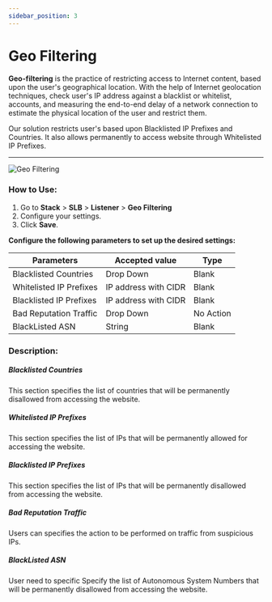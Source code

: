 ```yaml
---
sidebar_position: 3
---
```


# Geo Filtering
**Geo-filtering** is the practice of restricting access to Internet content, based upon the user's geographical location. With the help of Internet geolocation techniques, check user's IP address against a blacklist or whitelist, accounts, and measuring the end-to-end delay of a network connection to estimate the physical location of the user and restrict them.

Our solution restricts user's based upon Blacklisted IP Prefixes and Countries. It also allows permanently to access website through Whitelisted IP Prefixes.

---
![Geo Filtering](/img/adc/v8/geo_filtering.png)

### How to Use:

1. Go to **Stack** > **SLB** > **Listener** > **Geo Filtering** 
2. Configure your settings.
3. Click **Save**.

**Configure the following parameters to set up the desired settings:**

| Parameters              | Accepted value       |  Type          |
|-------------------------|----------------------|----------------|
| Blacklisted Countries   | Drop Down            | Blank          |
| Whitelisted IP Prefixes | IP address with CIDR | Blank          |
| Blacklisted IP Prefixes | IP address with CIDR | Blank          |
| Bad Reputation Traffic  | Drop Down            | No Action      |
| BlackListed ASN         |   String             | Blank          |

### Description:

##### **Blacklisted Countries**

This section specifies the list of countries that will be permanently disallowed from accessing the website.

##### **Whitelisted IP Prefixes**

This section specifies the list of IPs that will be permanently allowed for accessing the website.

##### **Blacklisted IP Prefixes**

This section specifies the list of IPs that will be permanently disallowed from accessing the website.

##### **Bad Reputation Traffic**

Users can specifies the action to be performed on traffic from suspicious IPs.

##### BlackListed ASN 

User need to specific Specify the list of Autonomous System Numbers that will be permanently disallowed from accessing the website.
